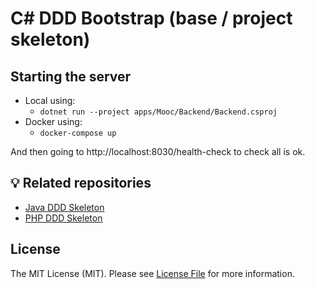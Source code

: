 # C# DDD Bootstrap (base / project skeleton)

## Starting the server
* Local using:
    * `dotnet run --project apps/Mooc/Backend/Backend.csproj`
* Docker using:
    * `docker-compose up`
    
And then going to http://localhost:8030/health-check to check all is ok.

## 💡 Related repositories

* [Java DDD Skeleton](https://github.com/CodelyTV/java-ddd-skeleton)
* [PHP DDD Skeleton](https://github.com/CodelyTV/php-ddd-skeleton)

## License

The MIT License (MIT). Please see [License File][link-license] for more information.

[link-license]: LICENSE
[link-readme]: README.md
[link-author]: https://github.com/CodelyTV
[link-contributors]: ../../contributors

